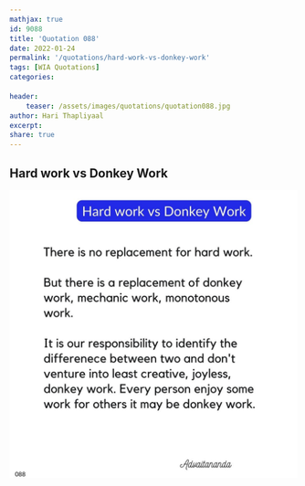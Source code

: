 ```yaml
---
mathjax: true
id: 9088
title: 'Quotation 088'
date: 2022-01-24
permalink: '/quotations/hard-work-vs-donkey-work'
tags: [WIA Quotations] 
categories: 

header:
    teaser: /assets/images/quotations/quotation088.jpg
author: Hari Thapliyaal 
excerpt:
share: true 
---
```


## Hard work vs Donkey Work

![Hard work vs Donkey Work](/assets/images/quotations/quotation088.jpg)
